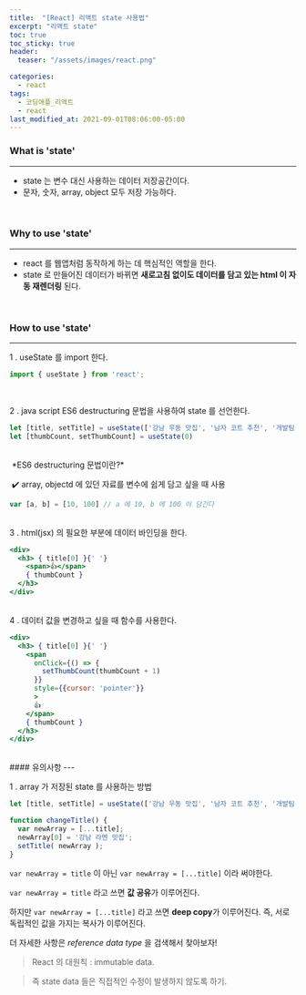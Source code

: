 ```yaml
---
title:  "[React] 리액트 state 사용법"
excerpt: "리액트 state"
toc: true
toc_sticky: true
header:
  teaser: "/assets/images/react.png"

categories:
  - react
tags:
  - 코딩애플_리액트
  - react
last_modified_at: 2021-09-01T08:06:00-05:00
---
```


### What is 'state'

---

- state 는 변수 대신 사용하는 데이터 저장공간이다.
- 문자, 숫자, array, object 모두 저장 가능하다.



<br/>

### Why to use 'state'

---

- react 를 웹앱처럼 동작하게 하는 데 핵심적인 역할을 한다.
- state 로 만들어진 데이터가 바뀌면 **새로고침 없이도 데이터를 담고 있는 html 이 자동 재렌더링** 된다.



<br/>

### How to use 'state'

---

1 . useState 를 import 한다.

```js
import { useState } from 'react';
```



<br/>

2 . java script ES6 destructuring 문법을 사용하여 state 를 선언한다.

``` js
let [title, setTitle] = useState(['강남 우동 맛집', '남자 코트 추천', '개발팀 모집'])
let [thumbCount, setThumbCount] = useState(0)
```

<br/>
​	*ES6 destructuring 문법이란?*

​	✔️ array, objectd 에 있던 자료를 변수에 쉽게 담고 싶을 때 사용

```js
var [a, b] = [10, 100] // a 에 10, b 에 100 이 담긴다
```

<br/>
3 . html(jsx) 의 필요한 부분에 데이터 바인딩을 한다.

```jsx
<div>
  <h3> { title[0] }{' '}
    <span>👍</span>
    { thumbCount } 
  </h3>
</div>
```

<br/>
4 . 데이터 값을 변경하고 싶을 때 함수를 사용한다.

```jsx
<div>
  <h3> { title[0] }{' '}
    <span
      onClick={() => {
        setThumbCount(thumbCount + 1)
      }}
      style={{cursor: 'pointer'}}
      >
      👍
    </span>
    { thumbCount } 
  </h3>
</div>
```

<br/>
#### 유의사항
---

1 . array 가 저장된 state 를 사용하는 방법

```js
let [title, setTitle] = useState(['강남 우동 맛집', '남자 코트 추천', '개발팀 모집'])

function changeTitle() {
  var newArray = [...title];
  newArray[0] = '강남 라멘 맛집';
  setTitle( newArray );
}
```

`var newArray = title`  이 아닌  `var newArray = [...title]`  이라 써야한다.

`var newArray = title` 라고 쓰면 **값 공유**가 이루어진다.

하지만  `var newArray = [...title]` 라고 쓰면 **deep copy**가 이루어진다. 즉, 서로 독립적인 값을 가지는 복사가 이루어진다.



더 자세한 사항은 *reference data type* 을 검색해서 찾아보자!



> React 의 대원칙 : immutable data.

> 즉 state data 들은 직접적인 수정이 발생하지 않도록 하기.
